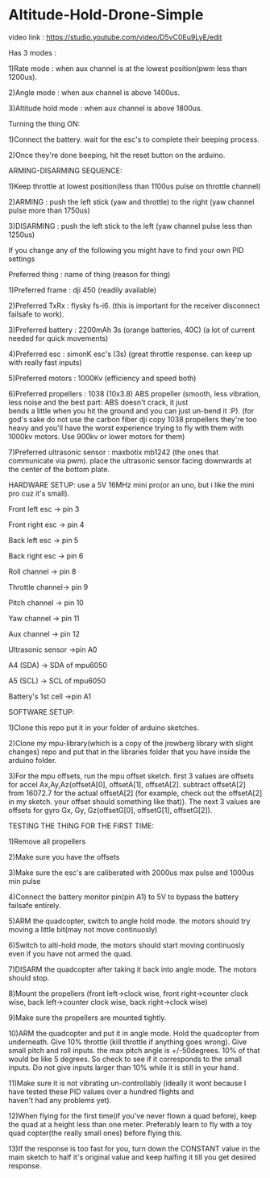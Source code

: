 # Altitude-Hold-Drone-Simple

video link : https://studio.youtube.com/video/D5vC0Eu9LyE/edit 

Has 3 modes : 

1)Rate mode : when aux channel is at the lowest position(pwm less than 1200us).

2)Angle mode : when aux channel is above 1400us.

3)Altitude hold mode : when aux channel is above 1800us. 

Turning the thing ON: 

1)Connect the battery. wait for the esc's to complete their beeping process.

2)Once they're done beeping, hit the reset button on the arduino.

ARMING-DISARMING SEQUENCE: 

1)Keep throttle at lowest position(less than 1100us pulse on throttle channel)

2)ARMING : push the left stick (yaw and throttle) to the right (yaw channel pulse more than 1750us)

3)DISARMING : push the left stick to the left (yaw channel pulse less than 1250us)


If you change any of the following you might have to find your own PID settings

Preferred thing : name of thing (reason for thing) 

1)Preferred frame : dji 450 (readily available)

2)Preferred TxRx : flysky fs-i6. (this is important for the receiver disconnect failsafe to work).

3)Preferred battery : 2200mAh 3s (orange batteries, 40C) (a lot of current needed for quick movements)

4)Preferred esc : simonK esc's (3s) (great throttle response. can keep up with really fast inputs) 

5)Preferred motors : 1000Kv (efficiency and speed both)

6)Preferred propellers : 1038 (10x3.8) ABS propeller (smooth, less vibration, less noise and the best part: ABS doesn't crack, it just   
  bends a little when you hit the ground and you can just un-bend it :P). (for god's sake do not use the carbon fiber dji copy 1038        propellers they're too heavy and you'll have the worst experience trying to fly with them with 1000kv motors. Use 900kv or lower        motors for them)

7)Preferred ultrasonic sensor : maxbotix mb1242 (the ones that communicate via pwm). place the ultrasonic sensor facing downwards at the 
                              center of the bottom plate.


HARDWARE SETUP: use a 5V 16MHz mini pro(or an uno, but i like the mini pro cuz it's small).

Front left esc  -> pin 3

Front right esc -> pin 4

Back left esc   -> pin 5

Back right esc  -> pin 6

Roll channel    -> pin 8

Throttle channel-> pin 9

Pitch channel   -> pin 10

Yaw channel     -> pin 11 

Aux channel     -> pin 12

Ultrasonic sensor ->pin A0

A4 (SDA) -> SDA of mpu6050

A5 (SCL) -> SCL of mpu6050

Battery's 1st cell ->pin A1


SOFTWARE SETUP: 

1)Clone this repo put it in your folder of arduino sketches.

2)Clone my mpu-library(which is a copy of the jrowberg library with slight changes) repo and put that in the libraries folder that you     have inside the arduino folder.

3)For the mpu offsets, run the mpu offset sketch. first 3 values are offsets for accel Ax,Ay,Az(offsetA[0], offsetA[1], 
  offsetA[2]. subtract offsetA[2] from 16072.7 for the actual offsetA[2] (for example, check out the offsetA[2] in my sketch. your         offset should something like that)). The next 3 values are offsets for gyro Gx, Gy, Gz(offsetG[0], offsetG[1], offsetG[2]).


TESTING THE THING FOR THE FIRST TIME: 

1)Remove all propellers

2)Make sure you have the offsets

3)Make sure the esc's are caliberated with 2000us max pulse and 1000us min pulse

4)Connect the battery monitor pin(pin A1) to 5V to bypass the battery failsafe entirely.

5)ARM the quadcopter, switch to angle hold mode. the motors should try moving a little bit(may not move continuosly)

6)Switch to alti-hold mode, the motors should start moving continuosly even if you have not armed the quad.

7)DISARM the quadcopter after taking it back into angle mode. The motors should stop. 

8)Mount the propellers (front left->clock wise, front right->counter clock wise, back left->counter clock wise, back right->clock wise)

9)Make sure the propellers are mounted tightly.

10)ARM the quadcopter and put it in angle mode. Hold the quadcopter from underneath. Give 10% throttle (kill throttle if anything goes      wrong). Give small pitch and roll inputs. the max pitch angle is +/-50degrees. 10% of that would be like 5 degrees. So check to see      if it corresponds to the small inputs. Do not give inputs larger than 10% while it is still in your hand. 

11)Make sure it is not vibrating un-controllably (ideally it wont because I have tested these PID values over a hundred flights and     
   haven't had any problems yet).

12)When flying for the first time(if you've never flown a quad before), keep the quad at a height less than one meter. Preferably learn    to fly with a toy quad copter(the really small ones) before flying this.

13)If the response is too fast for you, turn down the CONSTANT value in the main sketch to half it's original value and keep halfing it    till you get desired response.





